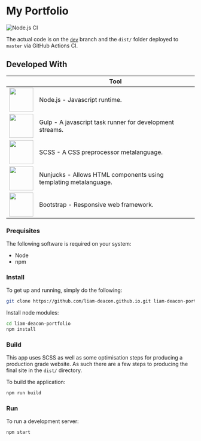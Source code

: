 # My Portfolio

![Node.js CI](https://github.com/Liam-Deacon/Liam-Deacon.github.io/workflows/Node.js%20CI/badge.svg?branch=dev)

The actual code is on the <a href="https://github.com/Liam-Deacon/Liam-Deacon.github.io/tree/dev"><code>dev</code></a> branch and the <code>dist/</code> folder deployed to <code>master</code> via GitHub Actions CI.

## Developed With

| | Tool |
|-|------|
| <img height="64px" src="https://upload.wikimedia.org/wikipedia/commons/d/d9/Node.js_logo.svg" alt=""/> | Node.js - Javascript runtime. |
| <img height="64px" src="https://upload.wikimedia.org/wikipedia/commons/7/72/Gulp.js_Logo.svg" alt=""/> | Gulp - A javascript task runner for development streams. |
| <img height="64px" src="https://upload.wikimedia.org/wikipedia/commons/9/96/Sass_Logo_Color.svg" alt=""/> | SCSS - A CSS preprocessor metalanguage. |
| <img height="64px" src="https://cdn.icon-icons.com/icons2/2107/PNG/512/file_type_nunjucks_icon_130292.png"/> | Nunjucks - Allows HTML components using templating metalanguage. | 
| <img height="64px" src="https://upload.wikimedia.org/wikipedia/commons/b/b2/Bootstrap_logo.svg" alt=""/> | Bootstrap - Responsive web framework. | 

### Prequisites

The following software is required on your system:

- Node
- npm

### Install

To get up and running, simply do the following:

```bash
git clone https://github.com/liam-deacon.github.io.git liam-deacon-portfolio
```

Install node modules:

```bash
cd liam-deacon-portfolio
npm install
```

### Build

This app uses SCSS as well as some optimisation steps for producing a production grade website. As such there are a few steps to producing the final site in the `dist/` directory.

To build the application:

```bash
npm run build
```

### Run

To run a development server:

```bash
npm start
```

